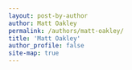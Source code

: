 ```yaml
---
layout: post-by-author
author: Matt Oakley
permalink: /authors/matt-oakley/
title: 'Matt Oakley'
author_profile: false
site-map: true
---
```

